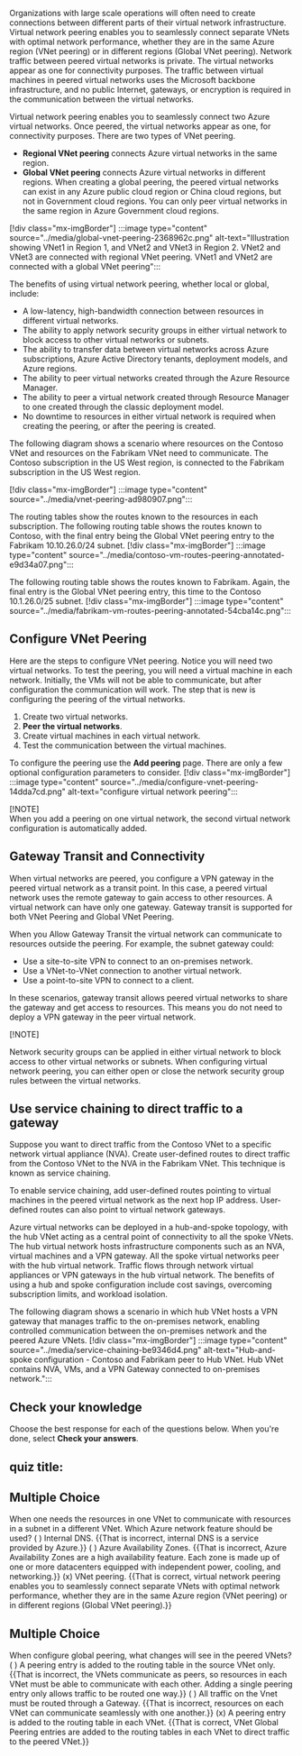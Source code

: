 Organizations with large scale operations will often need to create connections between different parts of their virtual network infrastructure. Virtual network peering enables you to seamlessly connect separate VNets with optimal network performance, whether they are in the same Azure region (VNet peering) or in different regions (Global VNet peering). Network traffic between peered virtual networks is private. The virtual networks appear as one for connectivity purposes. The traffic between virtual machines in peered virtual networks uses the Microsoft backbone infrastructure, and no public Internet, gateways, or encryption is required in the communication between the virtual networks.

Virtual network peering enables you to seamlessly connect two Azure virtual networks. Once peered, the virtual networks appear as one, for connectivity purposes. There are two types of VNet peering.

 -  **Regional VNet peering** connects Azure virtual networks in the same region.
 -  **Global VNet peering** connects Azure virtual networks in different regions. When creating a global peering, the peered virtual networks can exist in any Azure public cloud region or China cloud regions, but not in Government cloud regions. You can only peer virtual networks in the same region in Azure Government cloud regions.

\[!div class="mx-imgBorder"\] :::image type="content" source="../media/global-vnet-peering-2368962c.png" alt-text="Illustration showing VNet1 in Region 1, and VNet2 and VNet3 in Region 2. VNet2 and VNet3 are connected with regional VNet peering. VNet1 and VNet2 are connected with a global VNet peering":::


The benefits of using virtual network peering, whether local or global, include:

 -  A low-latency, high-bandwidth connection between resources in different virtual networks.
 -  The ability to apply network security groups in either virtual network to block access to other virtual networks or subnets.
 -  The ability to transfer data between virtual networks across Azure subscriptions, Azure Active Directory tenants, deployment models, and Azure regions.
 -  The ability to peer virtual networks created through the Azure Resource Manager.
 -  The ability to peer a virtual network created through Resource Manager to one created through the classic deployment model.
 -  No downtime to resources in either virtual network is required when creating the peering, or after the peering is created.

The following diagram shows a scenario where resources on the Contoso VNet and resources on the Fabrikam VNet need to communicate. The Contoso subscription in the US West region, is connected to the Fabrikam subscription in the US West region.

\[!div class="mx-imgBorder"\] :::image type="content" source="../media/vnet-peering-ad980907.png":::


The routing tables show the routes known to the resources in each subscription. The following routing table shows the routes known to Contoso, with the final entry being the Global VNet peering entry to the Fabrikam 10.10.26.0/24 subnet. \[!div class="mx-imgBorder"\] :::image type="content" source="../media/contoso-vm-routes-peering-annotated-e9d34a07.png":::


The following routing table shows the routes known to Fabrikam. Again, the final entry is the Global VNet peering entry, this time to the Contoso 10.1.26.0/25 subnet. \[!div class="mx-imgBorder"\] :::image type="content" source="../media/fabrikam-vm-routes-peering-annotated-54cba14c.png":::


## Configure VNet Peering

Here are the steps to configure VNet peering. Notice you will need two virtual networks. To test the peering, you will need a virtual machine in each network. Initially, the VMs will not be able to communicate, but after configuration the communication will work. The step that is new is configuring the peering of the virtual networks.

1.  Create two virtual networks.
2.  **Peer the virtual networks**.
3.  Create virtual machines in each virtual network.
4.  Test the communication between the virtual machines.

To configure the peering use the **Add peering** page. There are only a few optional configuration parameters to consider. \[!div class="mx-imgBorder"\] :::image type="content" source="../media/configure-vnet-peering-14dda7cd.png" alt-text="configure virtual network peering":::


\[!NOTE\]<br>When you add a peering on one virtual network, the second virtual network configuration is automatically added.

## Gateway Transit and Connectivity

When virtual networks are peered, you configure a VPN gateway in the peered virtual network as a transit point. In this case, a peered virtual network uses the remote gateway to gain access to other resources. A virtual network can have only one gateway. Gateway transit is supported for both VNet Peering and Global VNet Peering.

When you Allow Gateway Transit the virtual network can communicate to resources outside the peering. For example, the subnet gateway could:

 -  Use a site-to-site VPN to connect to an on-premises network.
 -  Use a VNet-to-VNet connection to another virtual network.
 -  Use a point-to-site VPN to connect to a client.

In these scenarios, gateway transit allows peered virtual networks to share the gateway and get access to resources. This means you do not need to deploy a VPN gateway in the peer virtual network.

\[!NOTE\]

Network security groups can be applied in either virtual network to block access to other virtual networks or subnets. When configuring virtual network peering, you can either open or close the network security group rules between the virtual networks.

## Use service chaining to direct traffic to a gateway

Suppose you want to direct traffic from the Contoso VNet to a specific network virtual appliance (NVA). Create user-defined routes to direct traffic from the Contoso VNet to the NVA in the Fabrikam VNet. This technique is known as service chaining.

To enable service chaining, add user-defined routes pointing to virtual machines in the peered virtual network as the next hop IP address. User-defined routes can also point to virtual network gateways.

Azure virtual networks can be deployed in a hub-and-spoke topology, with the hub VNet acting as a central point of connectivity to all the spoke VNets. The hub virtual network hosts infrastructure components such as an NVA, virtual machines and a VPN gateway. All the spoke virtual networks peer with the hub virtual network. Traffic flows through network virtual appliances or VPN gateways in the hub virtual network. The benefits of using a hub and spoke configuration include cost savings, overcoming subscription limits, and workload isolation.

The following diagram shows a scenario in which hub VNet hosts a VPN gateway that manages traffic to the on-premises network, enabling controlled communication between the on-premises network and the peered Azure VNets. \[!div class="mx-imgBorder"\] :::image type="content" source="../media/service-chaining-be9346d4.png" alt-text="Hub-and-spoke configuration - Contoso and Fabrikam peer to Hub VNet. Hub VNet contains NVA, VMs, and a VPN Gateway connected to on-premises network.":::


## Check your knowledge

Choose the best response for each of the questions below. When you're done, select **Check your answers**.

## quiz title:

## Multiple Choice

When one needs the resources in one VNet to communicate with resources in a subnet in a different VNet. Which Azure network feature should be used? 
( ) Internal DNS. {{That is incorrect, internal DNS is a service provided by Azure.}} 
( ) Azure Availability Zones. {{That is incorrect, Azure Availability Zones are a high availability feature. Each zone is made up of one or more datacenters equipped with independent power, cooling, and networking.}} 
(x) VNet peering. {{That is correct, virtual network peering enables you to seamlessly connect separate VNets with optimal network performance, whether they are in the same Azure region (VNet peering) or in different regions (Global VNet peering).}}

## Multiple Choice

When configure global peering, what changes will see in the peered VNets? 
( ) A peering entry is added to the routing table in the source VNet only. {{That is incorrect, the VNets communicate as peers, so resources in each VNet must be able to communicate with each other. Adding a single peering entry only allows traffic to be routed one way.}} 
( ) All traffic on the Vnet must be routed through a Gateway. {{That is incorrect, resources on each VNet can communicate seamlessly with one another.}} 
(x) A peering entry is added to the routing table in each VNet. {{That is correct, VNet Global Peering entries are added to the routing tables in each VNet to direct traffic to the peered VNet.}}

